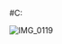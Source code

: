#C:

![IMG_0119](https://user-images.githubusercontent.com/91352265/201740430-f1fb225b-3fdc-493d-87c1-983981757e99.jpg)
